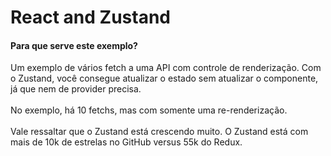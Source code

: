 # React and Zustand

#### Para que serve este exemplo?

Um exemplo de vários fetch a uma API com controle de renderização. Com o Zustand, você consegue atualizar o estado sem atualizar o componente, já que nem de provider precisa.
<br/><br/>
No exemplo, há 10 fetchs, mas com somente uma re-renderização.
<br/><br/>
Vale ressaltar que o Zustand está crescendo muito. O Zustand está com mais de 10k de estrelas no GitHub versus 55k do Redux.
